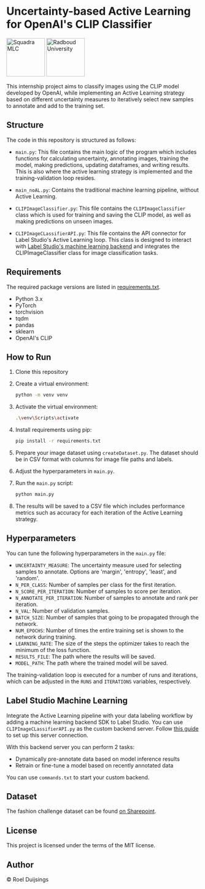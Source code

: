 # Uncertainty-based Active Learning for OpenAI's CLIP Classifier

<p float="left">
  <img 
    src="https://gitlab.com/machine-learning-company/internships/roel-active-learning/-/raw/main/mlc_logo.png" 
    height="100" alt="Squadra MLC" title="Squadra MLC" 
    />
  <img 
    src="https://gitlab.com/machine-learning-company/internships/roel-active-learning/-/raw/main/radboud_logo.png" 
    height="100" alt="Radboud University" title="Radboud University"
    /> 
</p>

This internship project aims to classify images using the CLIP model developed by OpenAI, while implementing an Active Learning strategy based on different uncertainty measures to iteratively select new samples to annotate and add to the training set.

## Structure

The code in this repository is structured as follows:

- `main.py`: This file contains the main logic of the program which includes functions for calculating uncertainty, annotating images, training the model, making predictions, updating dataframes, and writing results. This is also where the active learning strategy is implemented and the training-validation loop resides.

- `main_noAL.py`: Contains the traditional machine learning pipeline, without Active Learning.

- `CLIPImageClassifier.py`: This file contains the `CLIPImageClassifier` class which is used for training and saving the CLIP model, as well as making predictions on unseen images.

- `CLIPImageCLassifierAPI.py`: This file contains the API connector for Label Studio's Active Learning loop. This class is designed to interact with [Label Studio's machine learning backend](https://labelstud.io/guide/ml.html) and
  integrates the CLIPImageClassifier class for image classification tasks.

## Requirements

The required package versions are listed in [requirements.txt](https://gitlab.com/machine-learning-company/internships/roel-active-learning/-/raw/main/requirements.txt).

- Python 3.x
- PyTorch
- torchvision
- tqdm
- pandas
- sklearn
- OpenAI's CLIP

## How to Run

1. Clone this repository
2. Create a virtual environment:
    ```bash
    python -m venv venv
    ```
3. Activate the virtual environment:
    ```bash
    .\venv\Scripts\activate
    ```
    
2. Install requirements using pip:
   ```bash
   pip install -r requirements.txt
   ```
3. Prepare your image dataset using `createDataset.py`. The dataset should be in CSV format with columns for image file paths and labels.
4. Adjust the hyperparameters in `main.py`.
5. Run the `main.py` script:
   ```bash
   python main.py
   ```
6. The results will be saved to a CSV file which includes performance metrics such as accuracy for each iteration of the Active Learning strategy.

## Hyperparameters
You can tune the following hyperparameters in the `main.py` file:

- `UNCERTAINTY_MEASURE`: The uncertainty measure used for selecting samples to annotate. Options are 'margin', 'entropy', 'least', and 'random'.
- `N_PER_CLASS`: Number of samples per class for the first iteration.
- `N_SCORE_PER_ITERATION`: Number of samples to score per iteration.
- `N_ANNOTATE_PER_ITERATION`: Number of samples to annotate and rank per iteration.
- `N_VAL`: Number of validation samples.
- `BATCH_SIZE`: Number of samples that going to be propagated through the network.
- `NUM_EPOCHS`: Number of times the entire training set is shown to the network during training.
- `LEARNING_RATE`: The size of the steps the optimizer takes to reach the minimum of the loss function.
- `RESULTS_FILE`: The path where the results will be saved.
- `MODEL_PATH`: The path where the trained model will be saved.

The training-validation loop is executed for a number of runs and iterations, which can be adjusted in the `RUNS` and `ITERATIONS` variables, respectively.

## Label Studio Machine Learning
Integrate the Active Learning pipeline with your data labeling workflow by adding a machine learning backend SDK to Label Studio. You can use `CLIPImageCLassifierAPI.py` as the custom backend server. Follow [this guide](https://labelstud.io/guide/ml.html#How-to-set-up-machine-learning-with-Label-Studio) to set up this server connection.

With this backend server you can perform 2 tasks:
- Dynamically pre-annotate data based on model inference results
- Retrain or fine-tune a model based on recently annotated data

You can use `commands.txt` to start your custom backend.

## Dataset

The fashion challenge dataset can be found
[on Sharepoint](https://machinelearningcompany.sharepoint.com/:f:/r/sites/general/Gedeelde%20%20documenten/Public%20Datasets/dataset%20fashion%20challenge?csf=1&web=1&e=01I4zU "Fashion challenge dataset").

## License

This project is licensed under the terms of the MIT license.

## Author

© Roel Duijsings
